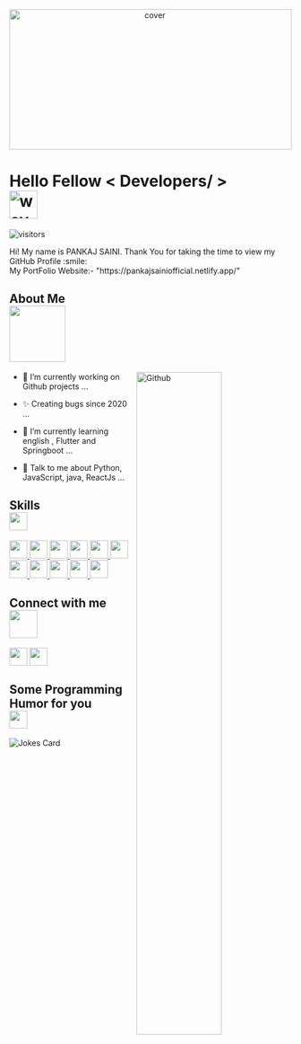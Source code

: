 <div align="center">
<img width="100%" height = "250px" src="https://images.unsplash.com/photo-1605379399642-870262d3d051?ixlib=rb-4.0.3&ixid=M3wxMjA3fDB8MHxwaG90by1wYWdlfHx8fGVufDB8fHx8fA%3D%3D&auto=format&fit=crop&w=1812&q=80" alt="cover" />
</div>

<h1> <span>Hello Fellow &lt; Developers/ &gt; <img src="https://raw.githubusercontent.com/pankajsainiofficial/IMAGES/main/wave.gif" width="50px" height="50px" alt="wave file" style="display: block !important;"></span></h1>



![visitors](https://api.visitorbadge.io/api/VisitorHit?user=pankajsainiofficial&repo=github-visitors-badge&countColor=%237B1E7A)

<div size='20px'> Hi! My name is PANKAJ SAINI. Thank You for taking the time to view my GitHub Profile :smile: 
</div>

<div size='20px'> My PortFolio Website:- "https://pankajsainiofficial.netlify.app/"</div>

<h2> About Me <img src="https://raw.githubusercontent.com/pankajsainiofficial/IMAGES/main/eatSleepCodeRepeat.gif" width = "100px" height='100px' style="display: block !important;"/></h2>

<img width="55%" align="right" alt="Github" src="https://raw.githubusercontent.com/pankajsainiofficial/IMAGES/main/git-header.svg" style="display: block !important;"/>


- 🔭 I’m currently working on Github projects ...

- ✨ Creating bugs since 2020 ...

- 🌱 I’m currently learning english , Flutter and Springboot ... 

- 💬 Talk to me about Python, JavaScript, java, ReactJs ...

<h2> Skills <img src = "https://raw.githubusercontent.com/pankajsainiofficial/IMAGES/main/code.gif" width = 32px height=32px style="display: block !important;"/> </h2>
<a href= https://github.com/https://github.com/pankajsainiofficial?tab=repositories&q=&type=&language=python&sort= > <img width ='32px' height='32px' src ='https://raw.githubusercontent.com/pankajsainiofficial/IMAGES/main/python.svg'> </a>
<a href= https://github.com/https://github.com/pankajsainiofficial?tab=repositories&q=&type=&language=reactjs&sort= > <img width ='32px' height='32px' src ='https://raw.githubusercontent.com/pankajsainiofficial/IMAGES/main/reactjs.svg'> </a>
<a href= https://github.com/https://github.com/pankajsainiofficial?tab=repositories&q=&type=&language=javascript&sort= > <img width ='32px' height='32px' src ='https://raw.githubusercontent.com/pankajsainiofficial/IMAGES/main/javascript.svg'> </a>
<a href= https://github.com/https://github.com/pankajsainiofficial?tab=repositories&q=&type=&language=c&sort= > <img width ='32px' height='32px' src ='https://raw.githubusercontent.com/pankajsainiofficial/IMAGES/main/c.svg'> </a>
<a href= https://github.com/https://github.com/pankajsainiofficial?tab=repositories&q=&type=&language=html&sort= > <img width ='32px' height='32px' src ='https://raw.githubusercontent.com/pankajsainiofficial/IMAGES/main/html.svg'> </a>
<a href= https://github.com/https://github.com/pankajsainiofficial?tab=repositories&q=&type=&language=css&sort= > <img width ='32px' height='32px' src ='https://raw.githubusercontent.com/pankajsainiofficial/IMAGES/main/css.svg'> </a>
<a href= https://github.com/https://github.com/pankajsainiofficial?tab=repositories&q=&type=&language=java&sort= > <img width ='32px' height='32px' src ='https://raw.githubusercontent.com/pankajsainiofficial/IMAGES/main/java.svg'> </a>
<a href= https://github.com/https://github.com/pankajsainiofficial?tab=repositories&q=&type=&language=django&sort= > <img width ='32px' height='32px' src ='https://raw.githubusercontent.com/pankajsainiofficial/IMAGES/main/django.svg'> </a>
<a href= https://github.com/https://github.com/pankajsainiofficial?tab=repositories&q=&type=&language=android&sort= > <img width ='32px' height='32px' src ='https://raw.githubusercontent.com/pankajsainiofficial/IMAGES/main/android.svg'> </a>
<a href= https://github.com/https://github.com/pankajsainiofficial?tab=repositories&q=&type=&language=php&sort= > <img style = "color : red" width ='32px' height='32px' src ='https://raw.githubusercontent.com/pankajsainiofficial/IMAGES/main/php.svg'> </a>
<a href= https://github.com/https://github.com/pankajsainiofficial?tab=repositories&q=&type=&language=mysql&sort= > <img width ='32px' height='32px' src ='https://raw.githubusercontent.com/pankajsainiofficial/IMAGES/main/mysql.svg'> </a>


<h2> Connect with me <img src='https://raw.githubusercontent.com/pankajsainiofficial/IMAGES/main/handShake.gif' width="50px" height=50px style="display: block !important;"/> </h2>
<a href = 'https://www.linkedin.com/in/https://www.linkedin.com/in/pankajsainiofficial/'> <img width = '32px' align= 'center' src="https://raw.githubusercontent.com/pankajsainiofficial/IMAGES/main/linked-in-alt.svg"/></a> 
<a href = 'https://www.github.com/https://github.com/pankajsainiofficial'> <img width = '32px' align= 'center' src="https://raw.githubusercontent.com/pankajsainiofficial/IMAGES/main/github.svg"/></a> 


<h2> Some Programming Humor for you <img align ='center' src='https://raw.githubusercontent.com/pankajsainiofficial/IMAGES/main/winkFace.gif' width = '32px' height= '32px' style="display: block !important;"/></h2>

![Jokes Card](https://readme-jokes.vercel.app/api?theme=default)
